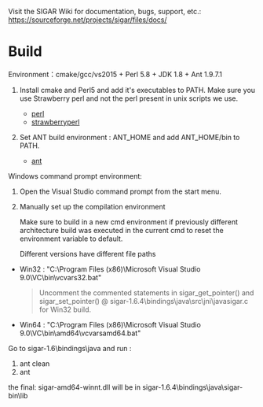 Visit the SIGAR Wiki for documentation, bugs, support, etc.:
https://sourceforge.net/projects/sigar/files/docs/

# Build

Environment：cmake/gcc/vs2015 + Perl 5.8 + JDK 1.8 + Ant 1.9.7.1

1) Install cmake and Perl5 and add it's executables to PATH. Make sure you use Strawberry perl and not the perl present in unix scripts we use.
   
   - [perl](https://www.perl.org/)
   - [strawberryperl](https://strawberryperl.com/)
2) Set ANT build environment : ANT_HOME and add ANT_HOME/bin to PATH.
   
   - [ant](https://ant.apache.org/)

Windows command prompt environment:

1) Open the Visual Studio command prompt from the start menu.
2) Manually set up the compilation environment

   Make sure to build in a new cmd environment if previously different architecture build was executed in the current cmd to reset the environment variable to default.

   Different versions have different file paths

  - Win32 : "C:\Program Files (x86)\Microsoft Visual Studio 9.0\VC\bin\vcvars32.bat"
  
     > Uncomment the commented statements in sigar_get_pointer() and sigar_set_pointer() @ sigar-1.6.4\bindings\java\src\jni\javasigar.c for Win32 build.
- Win64 : "C:\Program Files (x86)\Microsoft Visual Studio 9.0\VC\bin\amd64\vcvarsamd64.bat"

Go to sigar-1.6\bindings\java and run :

1. ant clean
2. ant

the final: sigar-amd64-winnt.dll will be in sigar-1.6.4\bindings\java\sigar-bin\lib

